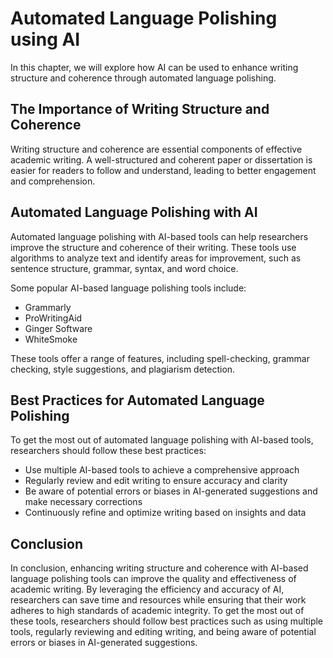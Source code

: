 # Automated Language Polishing using AI

In this chapter, we will explore how AI can be used to enhance writing structure and coherence through automated language polishing.

The Importance of Writing Structure and Coherence
-------------------------------------------------

Writing structure and coherence are essential components of effective academic writing. A well-structured and coherent paper or dissertation is easier for readers to follow and understand, leading to better engagement and comprehension.

Automated Language Polishing with AI
------------------------------------

Automated language polishing with AI-based tools can help researchers improve the structure and coherence of their writing. These tools use algorithms to analyze text and identify areas for improvement, such as sentence structure, grammar, syntax, and word choice.

Some popular AI-based language polishing tools include:

* Grammarly
* ProWritingAid
* Ginger Software
* WhiteSmoke

These tools offer a range of features, including spell-checking, grammar checking, style suggestions, and plagiarism detection.

Best Practices for Automated Language Polishing
-----------------------------------------------

To get the most out of automated language polishing with AI-based tools, researchers should follow these best practices:

* Use multiple AI-based tools to achieve a comprehensive approach
* Regularly review and edit writing to ensure accuracy and clarity
* Be aware of potential errors or biases in AI-generated suggestions and make necessary corrections
* Continuously refine and optimize writing based on insights and data

Conclusion
----------

In conclusion, enhancing writing structure and coherence with AI-based language polishing tools can improve the quality and effectiveness of academic writing. By leveraging the efficiency and accuracy of AI, researchers can save time and resources while ensuring that their work adheres to high standards of academic integrity. To get the most out of these tools, researchers should follow best practices such as using multiple tools, regularly reviewing and editing writing, and being aware of potential errors or biases in AI-generated suggestions.
